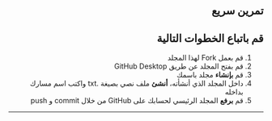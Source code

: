 <div dir="rtl">
  
## تمرين سريع

##  قم باتباع الخطوات التالية

1. قم بعمل Fork لهذا المجلد
2.  قم بفتح المجلد عن طريق  GitHub Desktop
3. قم **بإنشاء** مجلد باسمك 
4. داخل المجلد الذي أنشأته،  **أنشئ** ملف نصي بصيغة  .txt واكتب اسم مسارك بداخله
5. قم **برفع** المجلد الرئيسي لحسابك على GitHub من خلال commit و push
-------------------
</div>
